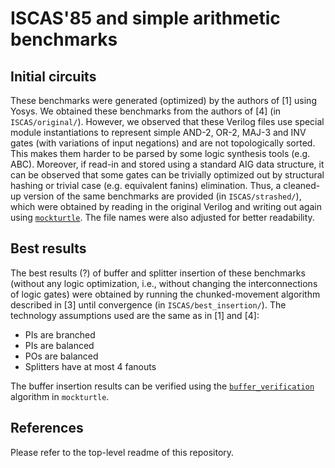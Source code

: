 # ISCAS'85 and simple arithmetic benchmarks

## Initial circuits
These benchmarks were generated (optimized) by the authors of [1] using Yosys. We obtained these benchmarks from the authors of [4] (in `ISCAS/original/`). However, we observed that these Verilog files use special module instantiations to represent simple AND-2, OR-2, MAJ-3 and INV gates (with variations of input negations) and are not topologically sorted. This makes them harder to be parsed by some logic synthesis tools (e.g. ABC). Moreover, if read-in and stored using a standard AIG data structure, it can be observed that some gates can be trivially optimized out by structural hashing or trivial case (e.g. equivalent fanins) elimination. Thus, a cleaned-up version of the same benchmarks are provided (in `ISCAS/strashed/`), which were obtained by reading in the original Verilog and writing out again using [`mockturtle`](https://github.com/lsils/mockturtle). The file names were also adjusted for better readability.

## Best results
The best results (?) of buffer and splitter insertion of these benchmarks (without any logic optimization, i.e., without changing the interconnections of logic gates) were obtained by running the chunked-movement algorithm described in [3] until convergence (in `ISCAS/best_insertion/`). The technology assumptions used are the same as in [1] and [4]:

- PIs are branched
- PIs are balanced
- POs are balanced
- Splitters have at most 4 fanouts

The buffer insertion results can be verified using the [`buffer_verification`](https://github.com/lsils/mockturtle/blob/master/include/mockturtle/algorithms/aqfp/buffer_verification.hpp) algorithm in `mockturtle`.

## References
Please refer to the top-level readme of this repository.